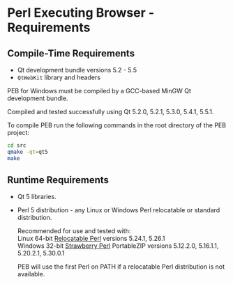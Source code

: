 # Perl Executing Browser - Requirements

## Compile-Time Requirements

* Qt development bundle versions 5.2 - 5.5  
* ``QtWebKit`` library and headers  

PEB for Windows must be compiled by a GCC-based MinGW Qt development bundle.  

Compiled and tested successfully using Qt 5.2.0, 5.2.1, 5.3.0, 5.4.1, 5.5.1.  

To compile PEB run the following commands in the root directory of the PEB project:

```bash
cd src
qmake -qt=qt5
make
```

## Runtime Requirements

* Qt 5 libraries.  
* Perl 5 distribution - any Linux or Windows Perl relocatable or standard distribution.  

  Recommended for use and tested with:  
  Linux 64-bit [Relocatable Perl](https://github.com/skaji/relocatable-perl) versions 5.24.1, 5.26.1  
  Windows 32-bit [Strawberry Perl](http://strawberryperl.com/) PortableZIP versions 5.12.2.0, 5.16.1.1, 5.20.2.1, 5.30.0.1  

  PEB will use the first Perl on PATH if a relocatable Perl distribution is not available.
